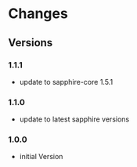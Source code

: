 # Changes #

## Versions

### 1.1.1
* update to sapphire-core 1.5.1

### 1.1.0

* update to latest sapphire versions

### 1.0.0

* initial Version